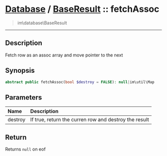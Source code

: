 # [Database](db.md) / [BaseResult](db-BaseResult.md) :: fetchAssoc
 > im\database\BaseResult
____

## Description
Fetch row as an assoc array and move pointer to the next

## Synopsis
```php
abstract public fetchAssoc(bool $destroy = FALSE): null|im\util\Map
```

## Parameters
| Name | Description |
| :--- | :---------- |
| destroy | If true, return the curren row and destroy the result |

## Return
Returns `null` on eof
